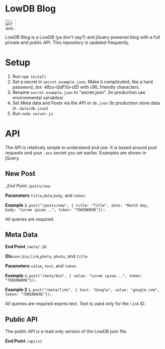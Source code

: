 LowDB Blog
===========
<!-- Remix Button -->
<a href="https://glitch.com/edit/#!/remix/lowdb-blog">
  <img src="https://cdn.glitch.com/2bdfb3f8-05ef-4035-a06e-2043962a3a13%2Fremix%402x.png?1513093958726" alt="remix button" aria-label="remix" height="33">
</a>

LowDB Blog is a LowDB (ya don't say?) and jQuery powered blog with a full private and public API. This repository is updated frequently.


# Setup

1. Run `npm install`
2. Set a secret in `secret.example.json`. Make it complicated, like a hard password, _(ex: 48zu-QdF5a-dS)_ with URL friendly characters.
3. Rename `secret.example.json` to "secret.json". (In production use environmental variables)
4. Set Meta data and Posts via the API or `db.json` (In production store data in `.data/db.json`)
5. Run `node server.js`

# API

The API is relatively simple to understand and use. It is based around post requests and your `.env` secret you set earlier. Examples are shown in jQuery.

## New Post

__End Point_ `/posts/new`

__Parameters__ `title`,`date`,`body`, and `token`.

__Example__ `$.post("/posts/new", { title: "Title", date: "Month Day, body: "Lorem ipsum...", token: "TOKENHERE"});`

All queries are required.

## Meta Data

__End Point__ `/meta/:ID`

__IDs__`user`,`bio`,`link`,`photo`, `photo`, and `title`.

__Parameters__  `value`, `text`, and `token`.

__Example__ `$.post("/meta/bio", { value: "Lorem ipsum...", token: "TOKENHERE"});`

__Example 2__ `$.post("/meta/link", { text: "Google", value: "google.com", token: "TOKENHERE"});`

All queries are required expres text. Text is used only for the `link` ID.

## Public API

The public API is a read only version of the LowDB json file.

 __End Point__ `/api/v1`

